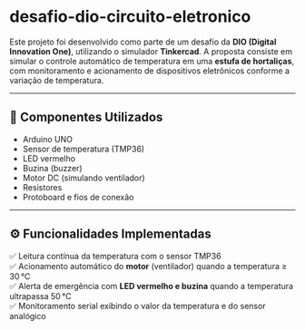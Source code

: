 # desafio-dio-circuito-eletronico

Este projeto foi desenvolvido como parte de um desafio da **DIO (Digital Innovation One)**, utilizando o simulador **Tinkercad**. A proposta consiste em simular o controle automático de temperatura em uma **estufa de hortaliças**, com monitoramento e acionamento de dispositivos eletrônicos conforme a variação de temperatura.

---

## 🔧 Componentes Utilizados

- Arduino UNO
- Sensor de temperatura (TMP36)
- LED vermelho
- Buzina (buzzer)
- Motor DC (simulando ventilador)
- Resistores
- Protoboard e fios de conexão

---

## ⚙️ Funcionalidades Implementadas

✅ Leitura contínua da temperatura com o sensor TMP36  
✅ Acionamento automático do **motor** (ventilador) quando a temperatura ≥ 30 °C  
✅ Alerta de emergência com **LED vermelho e buzina** quando a temperatura ultrapassa 50 °C  
✅ Monitoramento serial exibindo o valor da temperatura e do sensor analógico
